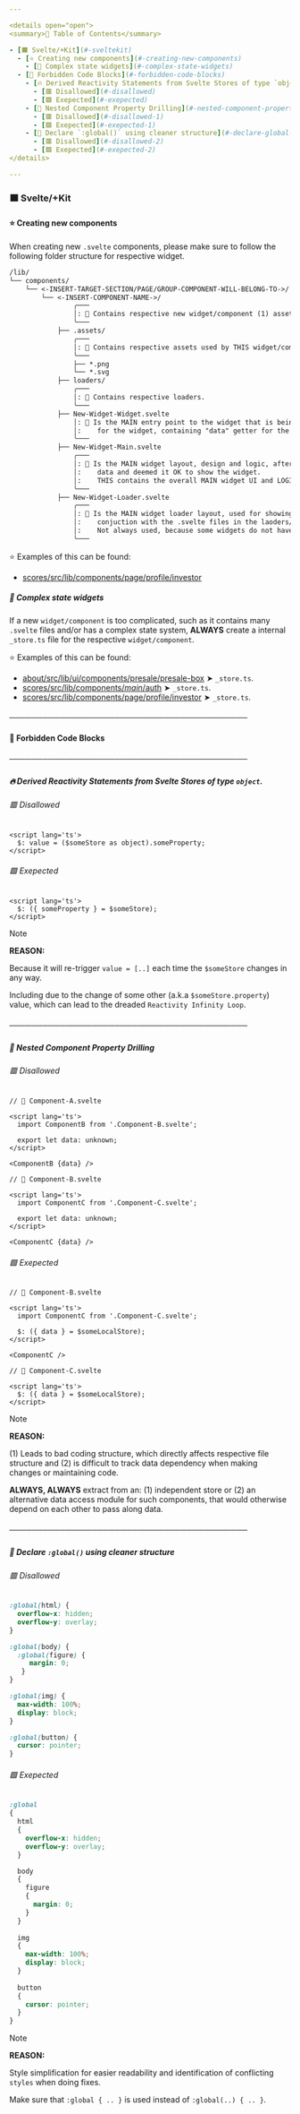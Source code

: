 ```yaml
---

<details open="open">
<summary>📑 Table of Contents</summary>

- [🟧 Svelte/+Kit](#-sveltekit)
  - [⭐️ Creating new components](#️-creating-new-components)
    - [🎡 Complex state widgets](#-complex-state-widgets)
  - [🚫 Forbidden Code Blocks](#-forbidden-code-blocks)
    - [🔥 Derived Reactivity Statements from Svelte Stores of type `object`.](#-derived-reactivity-statements-from-svelte-stores-of-type-object)
      - [🟥 Disallowed](#-disallowed)
      - [🟩 Exepected](#-exepected)
    - [💠 Nested Component Property Drilling](#-nested-component-property-drilling)
      - [🟥 Disallowed](#-disallowed-1)
      - [🟩 Exepected](#-exepected-1)
    - [🎨 Declare `:global()` using cleaner structure](#-declare-global-using-cleaner-structure)
      - [🟥 Disallowed](#-disallowed-2)
      - [🟩 Exepected](#-exepected-2)   
</details>

---
```


### 🟧 Svelte/+Kit

#### ⭐️ Creating new components

When creating new `.svelte` components, please make sure to follow the following folder structure for respective widget.

```markdown
/lib/
└── components/
    └── <-INSERT-TARGET-SECTION/PAGE/GROUP-COMPONENT-WILL-BELONG-TO->/
        └── <-INSERT-COMPONENT-NAME->/
                ╭───
                │: 📝 Contains respective new widget/component (1) assets, (2) component code, (3) preloaders, etc.
                ╰───
            ├── .assets/
                ╭───
                │: 📝 Contains respective assets used by THIS widget/component.
                ╰───
                ├── *.png
                └── *.svg
            ├── loaders/
                ╭───
                │: 📝 Contains respective loaders.
                ╰───
            ├── New-Widget-Widget.svelte
                │: 📝 Is the MAIN entry point to the widget that is being created, think of it as the *handler*
                │:    for the widget, containing "data" getter for the widget, and showing loaders.
                ╰───
            ├── New-Widget-Main.svelte
                ╭───
                │: 📝 Is the MAIN widget layout, design and logic, after the parent [...]-Widget.svelte has loaded all necessary
                │:    data and deemed it OK to show the widget.
                │:    THIS contains the overall MAIN widget UI and LOGIC. As well as, necessary child components.
                ╰───
            ├── New-Widget-Loader.svelte
                ╭───
                │: 📝 Is the MAIN widget loader layout, used for showing the widget outline and it's preloading-state. Used in
                │:    conjuction with the .svelte files in the laoders/ folder, containing .svg elements within.
                │:    Not always used, because some widgets do not have a pre-loader animation, in which case, this widget/component can be ignored.
                ╰───
```

⭐️ Examples of this can be found:
- [scores/src/lib/components/page/profile/investor](https://github.com/Betarena/scores/tree/main/src/lib/components/page/profile/investor)

##### 🎡 Complex state widgets

If a new `widget/component` is too complicated, such as it contains many `.svelte` files and/or has a complex state system, **ALWAYS** create a internal `_store.ts` file for the respective `widget/component`.

⭐️ Examples of this can be found:
- [about/src/lib/ui/components/presale/presale-box](https://github.com/Betarena/betarena_about/blob/feature/public-presale/draft/1-2/src/lib/ui/components/presale/presale-box) ➤ `_store.ts`.
- [scores/src/lib/components/_main_/auth](https://github.com/Betarena/scores/tree/main/src/lib/components/_main_/auth) ➤ `_store.ts`.
- [scores/src/lib/components/page/profile/investor](https://github.com/Betarena/scores/tree/main/src/lib/components/page/profile/investor) ➤ `_store.ts`.

#### ───────────────────────────────────────────

#### 🚫 Forbidden Code Blocks

##### ───────────────────────────────────────────

##### 🔥 Derived Reactivity Statements from Svelte Stores of type `object`.

###### 🟥 Disallowed

```svelte
<script lang='ts'>
  $: value = ($someStore as object).someProperty;
</script>
```

###### 🟩 Exepected

```svelte
<script lang='ts'>
  $: ({ someProperty } = $someStore);
</script>
```

> [!NOTE]
> **REASON:**
> 
> Because it will re-trigger `value = [..]` each time the `$someStore` changes in any way.
> 
> Including due to the change of some other (a.k.a `$someStore.property`) value, which can lead to the dreaded `Reactivity Infinity Loop`.

##### ───────────────────────────────────────────

##### 💠 Nested Component Property Drilling

###### 🟥 Disallowed

```svelte
// 📝 Component-A.svelte

<script lang='ts'>
  import ComponentB from '.Component-B.svelte';

  export let data: unknown;
</script>

<ComponentB {data} />
```

```svelte
// 📝 Component-B.svelte

<script lang='ts'>
  import ComponentC from '.Component-C.svelte';

  export let data: unknown;
</script>

<ComponentC {data} />
```

###### 🟩 Exepected

```svelte
// 📝 Component-B.svelte

<script lang='ts'>
  import ComponentC from '.Component-C.svelte';

  $: ({ data } = $someLocalStore);
</script>

<ComponentC />
```

```svelte
// 📝 Component-C.svelte

<script lang='ts'>
  $: ({ data } = $someLocalStore);
</script>
```

> [!NOTE]
> **REASON:**
>
> (1) Leads to bad coding structure, which directly affects respective file structure and (2) is difficult to track data dependency when making changes or maintaining code.
>
> **ALWAYS, ALWAYS** extract from an: (1) independent store or (2) an alternative data access module for such components, that would otherwise depend on each other to pass along data.

##### ───────────────────────────────────────────

##### 🎨 Declare `:global()` using cleaner structure

###### 🟥 Disallowed

```scss
:global(html) {
  overflow-x: hidden;
  overflow-y: overlay;
}

:global(body) {
  :global(figure) {
     margin: 0;
   }
}

:global(img) {
  max-width: 100%;
  display: block;
}

:global(button) {
  cursor: pointer;
}
```

###### 🟩 Exepected

```scss
:global
{
  html
  {
    overflow-x: hidden;
    overflow-y: overlay;
  }

  body
  {
    figure
    {
      margin: 0;
    }
  }
  
  img
  {
    max-width: 100%;
    display: block;
  }
  
  button
  {
    cursor: pointer;
  }
}
```

> [!NOTE]
> **REASON:**
>
> Style simplification for easier readability and identification of conflicting `styles` when doing fixes.
>
> Make sure that `:global { .. }` is used instead of `:global(..) { .. }`.
